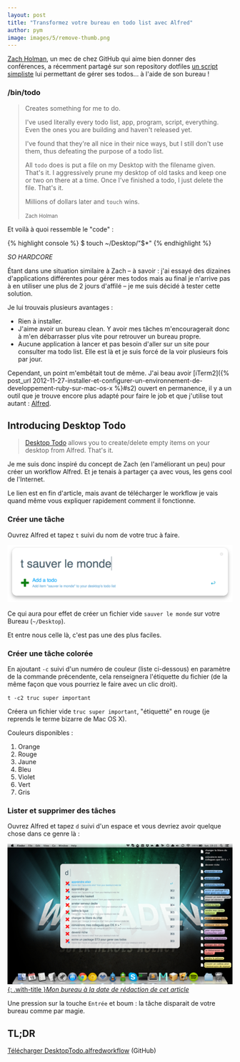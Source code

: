 ```yaml
---
layout: post
title: "Transformez votre bureau en todo list avec Alfred"
author: pym
image: images/5/remove-thumb.png
---
```


[Zach Holman](http://zachholman.com/), un mec de chez GitHub qui aime bien donner des conférences, a récemment partagé sur son repository dotfiles [un script simpliste](https://github.com/holman/dotfiles/commit/d774e970a88a04aca8024178849301af6d6ac5c3) lui permettant de gérer ses todos… à l'aide de son bureau !

### /bin/todo

> Creates something for me to do.
>
> I've used literally every todo list, app, program, script, everything. Even
> the ones you are building and haven't released yet.
>
> I've found that they're all nice in their nice ways, but I still don't use
> them, thus defeating the purpose of a todo list.
>
> All `todo` does is put a file on my Desktop with the filename given. That's
> it. I aggressively prune my desktop of old tasks and keep one or two on there
> at a time. Once I've finished a todo, I just delete the file. That's it.
>
> Millions of dollars later and `touch` wins.
>
> <small>Zach Holman</small>

Et voilà à quoi ressemble le "code" :

{% highlight console %}
$ touch ~/Desktop/"$*"
{% endhighlight %}

*SO HARDCORE*

Étant dans une situation similaire à Zach – à savoir : j'ai essayé des dizaines d'applications différentes pour gérer mes todos mais au final je n'arrive pas à en utiliser une plus de 2 jours d'affilé – je me suis décidé à tester cette solution.

Je lui trouvais plusieurs avantages :

- Rien à installer.
- J'aime avoir un bureau clean. Y avoir mes tâches m'encouragerait donc à m'en débarrasser plus vite pour retrouver un bureau propre.
- Aucune application à lancer et pas besoin d'aller sur un site pour consulter ma todo list. Elle est là et je suis forcé de la voir plusieurs fois par jour.

Cependant, un point m'embêtait tout de même. J'ai beau avoir [iTerm2]({% post_url 2012-11-27-installer-et-configurer-un-environnement-de-developpement-ruby-sur-mac-os-x %}#s2) ouvert en permanence, il y a un outil que je trouve encore plus adapté pour faire le job et que j'utilise tout autant : [Alfred](http://www.alfredapp.com/).

## Introducing Desktop Todo

> [Desktop Todo](https://github.com/Pym/alfred-workflow-desktop-todo) allows you to create/delete empty items on your desktop from Alfred. That's it.

Je me suis donc inspiré du concept de Zach (en l'améliorant un peu) pour créer un workflow Alfred. Et je tenais à partager ça avec vous, les gens cool de l'Internet.

Le lien est en fin d'article, mais avant de télécharger le workflow je vais quand même vous expliquer rapidement comment il fonctionne.

### Créer une tâche

Ouvrez Alfred et tapez `t` suivi du nom de votre truc à faire.

![Créer une tâche](/images/5/add.png)

Ce qui aura pour effet de créer un fichier vide `sauver le monde` sur votre Bureau (`~/Desktop`).

Et entre nous celle là, c'est pas une des plus faciles.

### Créer une tâche colorée

En ajoutant `-c` suivi d'un numéro de couleur (liste ci-dessous) en paramètre de la commande précendente, cela renseignera l'étiquette du fichier (de la même façon que vous pourriez le faire avec un clic droit).

    t -c2 truc super important

Créera un fichier vide `truc super important`, "étiquetté" en rouge (je reprends le terme bizarre de Mac OS X).

Couleurs disponibles :

1.  Orange
2.  Rouge
3.  Jaune
4.  Bleu
5.  Violet
6.  Vert
7.  Gris

### Lister et supprimer des tâches

Ouvrez Alfred et tapez `d` suivi d'un espace et vous devriez avoir quelque chose dans ce genre là :

[![Lister et supprimer des tâches](/images/5/remove-thumb.png){: .with-title }*Mon bureau à la date de rédaction de cet article*](/images/5/remove.png)

Une pression sur la touche `Entrée` et boum : la tâche disparait de votre bureau comme par magie.

## TL;DR

[Télécharger DesktopTodo.alfredworkflow](https://github.com/Pym/alfred-workflow-desktop-todo/releases) (GitHub)
